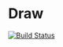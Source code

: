 # Draw

[![Build Status](https://travis-ci.org/andrewcooke/Draw.jl.svg?branch=master)](https://travis-ci.org/andrewcooke/Draw.jl)
